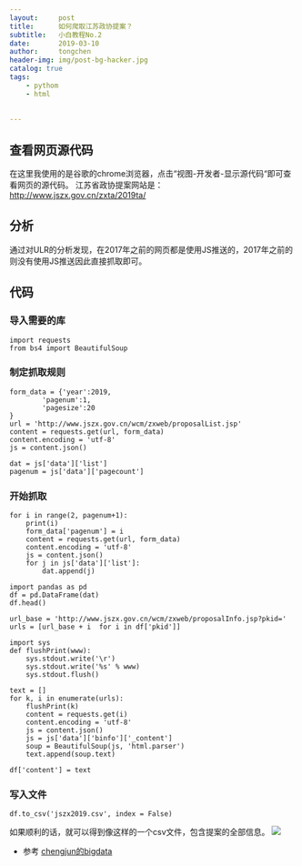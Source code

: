 ```yaml
---
layout:     post
title:      如何爬取江苏政协提案？
subtitle:   小白教程No.2
date:       2019-03-10
author:     tongchen
header-img: img/post-bg-hacker.jpg
catalog: true
tags:
    - pythom
    - html 
  
    
---
```



## 查看网页源代码

在这里我使用的是谷歌的chrome浏览器，点击“视图-开发者-显示源代码“即可查看网页的源代码。
江苏省政协提案网站是：http://www.jszx.gov.cn/zxta/2019ta/
## 分析
通过对ULR的分析发现，在2017年之前的网页都是使用JS推送的，2017年之前的则没有使用JS推送因此直接抓取即可。
## 代码
### 导入需要的库

```
import requests
from bs4 import BeautifulSoup
```


### 制定抓取规则
```
form_data = {'year':2019,
        'pagenum':1,
        'pagesize':20
}
url = 'http://www.jszx.gov.cn/wcm/zxweb/proposalList.jsp'
content = requests.get(url, form_data)
content.encoding = 'utf-8'
js = content.json()
```
```
dat = js['data']['list']
pagenum = js['data']['pagecount']

```
### 开始抓取
```
for i in range(2, pagenum+1):
    print(i)
    form_data['pagenum'] = i
    content = requests.get(url, form_data)
    content.encoding = 'utf-8'
    js = content.json()
    for j in js['data']['list']:
        dat.append(j)
```
```
import pandas as pd
df = pd.DataFrame(dat)
df.head()
```
```
url_base = 'http://www.jszx.gov.cn/wcm/zxweb/proposalInfo.jsp?pkid='
urls = [url_base + i  for i in df['pkid']]
```
```
import sys
def flushPrint(www):
    sys.stdout.write('\r')
    sys.stdout.write('%s' % www)
    sys.stdout.flush()
```
```
text = []
for k, i in enumerate(urls):
    flushPrint(k)
    content = requests.get(i)
    content.encoding = 'utf-8'
    js = content.json()
    js = js['data']['binfo']['_content']
    soup = BeautifulSoup(js, 'html.parser') 
    text.append(soup.text)
```
```
df['content'] = text
```
### 写入文件
```
df.to_csv('jszx2019.csv', index = False)   
```
如果顺利的话，就可以得到像这样的一个csv文件，包含提案的全部信息。
![](https://ws1.sinaimg.cn/large/006tKfTcgy1g0xmmsf9rsj31bd0u0hdt.jpg)

- 参考 [chengjun的bigdata](https://github.com/computational-class/bigdata/blob/gh-pages/code/04.PythonCrawlerGovernmentReport.ipynb)
